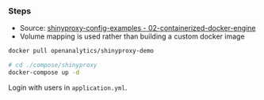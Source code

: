 ### Steps

- Source: [shinyproxy-config-examples - 02-containerized-docker-engine](https://github.com/openanalytics/shinyproxy-config-examples/tree/master/02-containerized-docker-engine)
- Volume mapping is used rather than building a custom docker image

```bash
docker pull openanalytics/shinyproxy-demo

# cd ./compose/shinyproxy
docker-compose up -d
```

Login with users in `application.yml`.